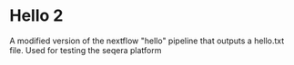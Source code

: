 Hello 2
=======

A modified version of the nextflow "hello" pipeline that outputs a hello.txt file. 
Used for testing the seqera platform
